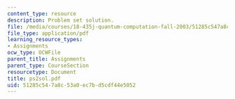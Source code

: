 ```yaml
---
content_type: resource
description: Problem set solution.
file: /media/courses/18-435j-quantum-computation-fall-2003/51285c547a8c53a0ec7bd5cdf44e5052_ps2sol.pdf
file_type: application/pdf
learning_resource_types:
- Assignments
ocw_type: OCWFile
parent_title: Assignments
parent_type: CourseSection
resourcetype: Document
title: ps2sol.pdf
uid: 51285c54-7a8c-53a0-ec7b-d5cdf44e5052
---
```

